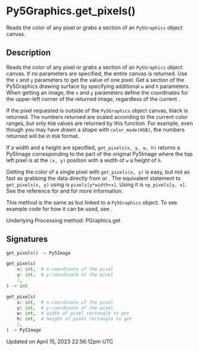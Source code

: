 # Py5Graphics.get_pixels()

Reads the color of any pixel or grabs a section of an `Py5Graphics` object canvas.

## Description

Reads the color of any pixel or grabs a section of an `Py5Graphics` object canvas. If no parameters are specified, the entire canvas is returned. Use the `x` and `y` parameters to get the value of one pixel. Get a section of the Py5Graphics drawing surface by specifying additional `w` and `h` parameters. When getting an image, the `x` and `y` parameters define the coordinates for the upper-left corner of the returned image, regardless of the current [](py5graphics_image_mode).

If the pixel requested is outside of the `Py5Graphics` object canvas, black is returned. The numbers returned are scaled according to the current color ranges, but only `RGB` values are returned by this function. For example, even though you may have drawn a shape with `color_mode(HSB)`, the numbers returned will be in `RGB` format.

If a width and a height are specified, `get_pixels(x, y, w, h)` returns a Py5Image corresponding to the part of the original Py5Image where the top left pixel is at the `(x, y)` position with a width of `w` a height of `h`.

Getting the color of a single pixel with `get_pixels(x, y)` is easy, but not as fast as grabbing the data directly from [](py5graphics_pixels) or [](py5graphics_np_pixels). The equivalent statement to `get_pixels(x, y)` using [](py5graphics_pixels) is `pixels[y*width+x]`. Using [](py5graphics_np_pixels) it is `np_pixels[y, x]`. See the reference for [](py5graphics_pixels) and [](py5graphics_np_pixels) for more information.

This method is the same as [](sketch_get_pixels) but linked to a `Py5Graphics` object. To see example code for how it can be used, see [](sketch_get_pixels).

Underlying Processing method: PGraphics.get

## Signatures

```python
get_pixels() -> Py5Image

get_pixels(
    x: int,  # x-coordinate of the pixel
    y: int,  # y-coordinate of the pixel
    /,
) -> int

get_pixels(
    x: int,  # x-coordinate of the pixel
    y: int,  # y-coordinate of the pixel
    w: int,  # width of pixel rectangle to get
    h: int,  # height of pixel rectangle to get
    /,
) -> Py5Image
```

Updated on April 15, 2023 22:56:12pm UTC
